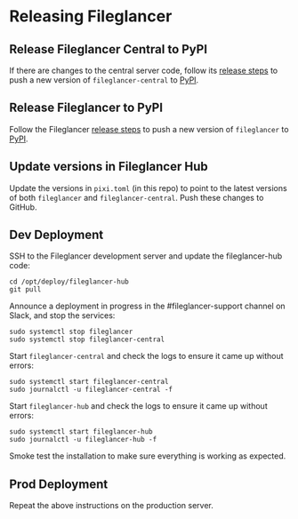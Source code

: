 # Releasing Fileglancer

## Release Fileglancer Central to PyPI

If there are changes to the central server code, follow its [release steps](https://github.com/JaneliaSciComp/fileglancer-central/blob/main/RELEASE.md) to push a new version of `fileglancer-central` to [PyPI](https://pypi.org/project/fileglancer-central/).

## Release Fileglancer to PyPI

Follow the Fileglancer [release steps](https://github.com/JaneliaSciComp/fileglancer/blob/main/RELEASE.md) to push a new version of `fileglancer` to [PyPI](https://pypi.org/project/fileglancer/).

## Update versions in Fileglancer Hub

Update the versions in `pixi.toml` (in this repo) to point to the latest versions of both `fileglancer` and `fileglancer-central`. Push these changes to GitHub.

## Dev Deployment

SSH to the Fileglancer development server and update the fileglancer-hub code:

```
cd /opt/deploy/fileglancer-hub
git pull
```

Announce a deployment in progress in the #fileglancer-support channel on Slack, and stop the services:
```
sudo systemctl stop fileglancer
sudo systemctl stop fileglancer-central
```

Start `fileglancer-central` and check the logs to ensure it came up without errors:

```
sudo systemctl start fileglancer-central
sudo journalctl -u fileglancer-central -f
```

Start `fileglancer-hub` and check the logs to ensure it
 came up without errors:

```
sudo systemctl start fileglancer-hub
sudo journalctl -u fileglancer-hub -f
```

Smoke test the installation to make sure everything is working as expected.

## Prod Deployment

Repeat the above instructions on the production server.

